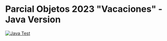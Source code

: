 # Parcial Objetos 2023 "Vacaciones" - Java Version

[![Java Test](https://github.com/alFigueredo/parcial-objetos-java/actions/workflows/test.yml/badge.svg)](https://github.com/alFigueredo/parcial-objetos-java/actions/workflows/test.yml)
